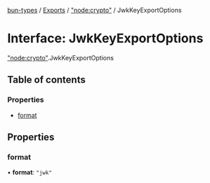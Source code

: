[bun-types](https://github.com/oven-sh/bun-types/blob/master/api-docs/README.md) / [Exports](https://github.com/oven-sh/bun-types/blob/master/api-docs/modules.md) / ["node:crypto"](https://github.com/oven-sh/bun-types/blob/master/api-docs/modules/node_crypto_.md) / JwkKeyExportOptions

# Interface: JwkKeyExportOptions

["node:crypto"](https://github.com/oven-sh/bun-types/blob/master/api-docs/modules/node_crypto_.md).JwkKeyExportOptions

## Table of contents

### Properties

- [format](https://github.com/oven-sh/bun-types/blob/master/api-docs/interfaces/node_crypto_.JwkKeyExportOptions.md#format)

## Properties

### format

• **format**: ``"jwk"``
